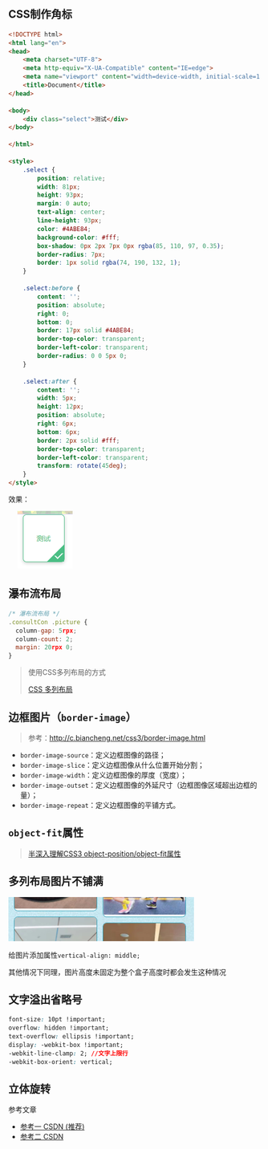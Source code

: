 ## CSS制作角标

```html
<!DOCTYPE html>
<html lang="en">
<head>
    <meta charset="UTF-8">
    <meta http-equiv="X-UA-Compatible" content="IE=edge">
    <meta name="viewport" content="width=device-width, initial-scale=1.0">
    <title>Document</title>
</head>

<body>
    <div class="select">测试</div>
</body>

</html>

<style>
    .select {
        position: relative;
        width: 81px;
        height: 93px;
        margin: 0 auto;
        text-align: center;
        line-height: 93px;
        color: #4ABE84;
        background-color: #fff;
        box-shadow: 0px 2px 7px 0px rgba(85, 110, 97, 0.35);
        border-radius: 7px;
        border: 1px solid rgba(74, 190, 132, 1);
    }

    .select:before {
        content: '';
        position: absolute;
        right: 0;
        bottom: 0;
        border: 17px solid #4ABE84;
        border-top-color: transparent;
        border-left-color: transparent;
        border-radius: 0 0 5px 0;
    }

    .select:after {
        content: '';
        width: 5px;
        height: 12px;
        position: absolute;
        right: 6px;
        bottom: 6px;
        border: 2px solid #fff;
        border-top-color: transparent;
        border-left-color: transparent;
        transform: rotate(45deg);
    }
</style>

```

效果：

​	　![image-20230628133207813](CSS.assets/image-20230628133207813.png)



## 瀑布流布局  

```js
/* 瀑布流布局 */
.consultCon .picture {
  column-gap: 5rpx;
  column-count: 2;
  margin: 20rpx 0;
}
```

> 使用CSS多列布局的方式
>
> [CSS 多列布局](https://developer.mozilla.org/zh-CN/docs/Web/CSS/CSS_Columns)



## 边框图片（`border-image`）

> 参考：http://c.biancheng.net/css3/border-image.html

- `border-image-source`：定义边框图像的路径；
- `border-image-slice`：定义边框图像从什么位置开始分割；
- `border-image-width`：定义边框图像的厚度（宽度）；
- `border-image-outset`：定义边框图像的外延尺寸（边框图像区域超出边框的量）；
- `border-image-repeat`：定义边框图像的平铺方式。



## `object-fit`属性

> [半深入理解CSS3 object-position/object-fit属性](https://link.zhihu.com/?target=https%3A//www.zhangxinxu.com/wordpress/2015/03/css3-object-position-object-fit/)



## 多列布局图片不铺满

![image-20230628133216876](CSS.assets/image-20230628133216876.png)

给图片添加属性`vertical-align: middle;`

其他情况下同理，图片高度未固定为整个盒子高度时都会发生这种情况



## 文字溢出省略号

```css
font-size: 10pt !important;
overflow: hidden !important;
text-overflow: ellipsis !important;
display: -webkit-box !important;
-webkit-line-clamp: 2; //文字上限行
-webkit-box-orient: vertical;
```



## 立体旋转

参考文章

- [参考一 CSDN (推荐)](https://blog.csdn.net/a460550542/article/details/122111518)
- [参考二 CSDN](https://blog.csdn.net/qq_36604536/article/details/124612795)
